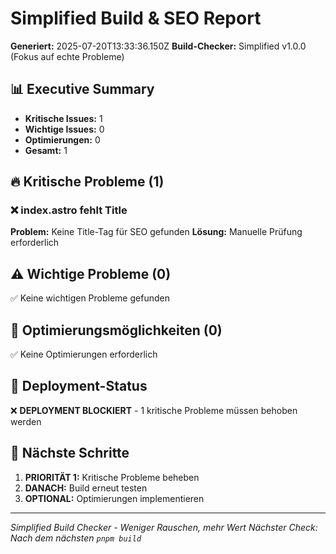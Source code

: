 # Simplified Build & SEO Report

**Generiert:** 2025-07-20T13:33:36.150Z
**Build-Checker:** Simplified v1.0.0 (Fokus auf echte Probleme)

## 📊 Executive Summary

- **Kritische Issues:** 1
- **Wichtige Issues:** 0  
- **Optimierungen:** 0
- **Gesamt:** 1

## 🔥 Kritische Probleme (1)

### ❌ index.astro fehlt Title
**Problem:** Keine Title-Tag für SEO gefunden
**Lösung:** Manuelle Prüfung erforderlich


## ⚠️ Wichtige Probleme (0)

✅ Keine wichtigen Probleme gefunden

## 🔧 Optimierungsmöglichkeiten (0)

✅ Keine Optimierungen erforderlich

## 🚀 Deployment-Status

❌ **DEPLOYMENT BLOCKIERT** - 1 kritische Probleme müssen behoben werden

## 🎯 Nächste Schritte

1. **PRIORITÄT 1:** Kritische Probleme beheben
2. **DANACH:** Build erneut testen
3. **OPTIONAL:** Optimierungen implementieren

---
*Simplified Build Checker - Weniger Rauschen, mehr Wert*
*Nächster Check: Nach dem nächsten `pnpm build`*
